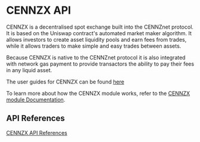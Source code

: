 # CENNZX API

CENNZX is a decentralised spot exchange built into the CENNZnet protocol.
It is based on the Uniswap contract's automated market maker algorithm.
It allows investors to create asset liquidity pools and earn fees from trades, while it allows traders
to make simple and easy trades between assets.

Because CENNZX is native to the CENNZnet protocol it is also integrated with network gas payment to provide transactors the ability to pay their fees in any liquid asset.

The user guides for CENNZX can be found [here](CENNZnet-infrastructures/CENNZX-Exchange)

To learn more about how the CENNZX module works, refer to the [CENNZX module Documentation](Runtime-modules/CENNZX). 

## API References

[CENNZX API References](https://raw.githubusercontent.com/cennznet/api.js/master/docs/cennznet/cennzx.md ':include :type=tsdoc')